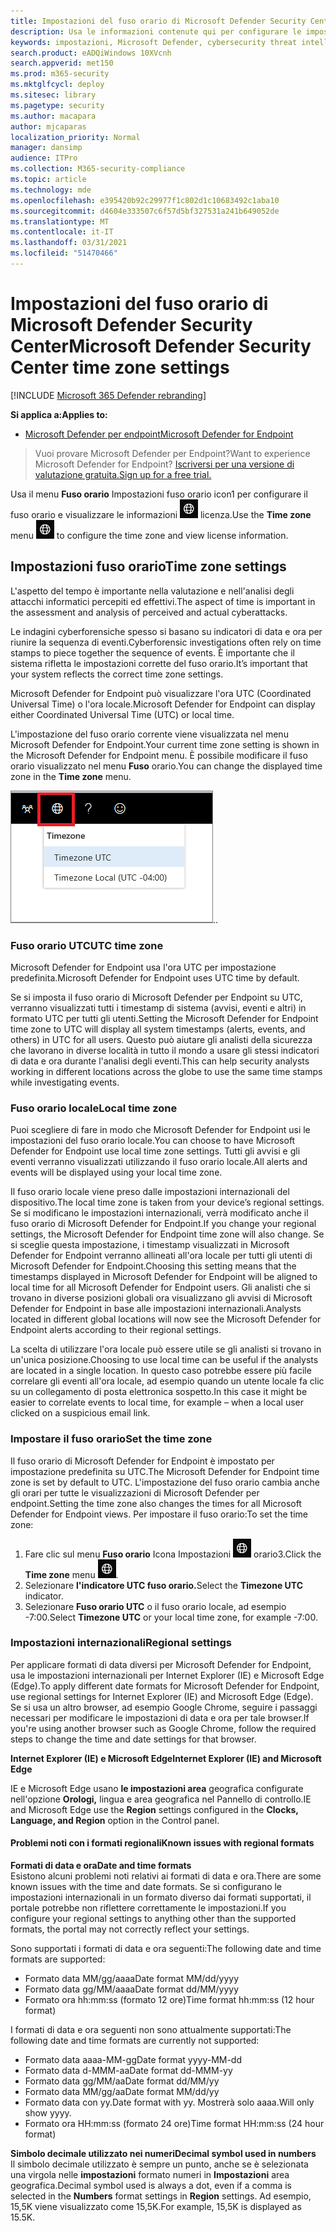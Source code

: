 ```yaml
---
title: Impostazioni del fuso orario di Microsoft Defender Security Center
description: Usa le informazioni contenute qui per configurare le impostazioni del fuso orario di Microsoft Defender Security Center e visualizzare le informazioni sulla licenza.
keywords: impostazioni, Microsoft Defender, cybersecurity threat intelligence, protezione avanzata dalle minacce, fuso orario, utc, ora locale, licenza
search.product: eADQiWindows 10XVcnh
search.appverid: met150
ms.prod: m365-security
ms.mktglfcycl: deploy
ms.sitesec: library
ms.pagetype: security
ms.author: macapara
author: mjcaparas
localization_priority: Normal
manager: dansimp
audience: ITPro
ms.collection: M365-security-compliance
ms.topic: article
ms.technology: mde
ms.openlocfilehash: e395420b92c29977f1c802d1c10683492c1aba10
ms.sourcegitcommit: d4604e333507c6f57d5bf327531a241b649052de
ms.translationtype: MT
ms.contentlocale: it-IT
ms.lasthandoff: 03/31/2021
ms.locfileid: "51470466"
---
```

# <a name="microsoft-defender-security-center-time-zone-settings"></a><span data-ttu-id="a65fe-104">Impostazioni del fuso orario di Microsoft Defender Security Center</span><span class="sxs-lookup"><span data-stu-id="a65fe-104">Microsoft Defender Security Center time zone settings</span></span>

[!INCLUDE [Microsoft 365 Defender rebranding](../../includes/microsoft-defender.md)]

<span data-ttu-id="a65fe-105">**Si applica a:**</span><span class="sxs-lookup"><span data-stu-id="a65fe-105">**Applies to:**</span></span>
- [<span data-ttu-id="a65fe-106">Microsoft Defender per endpoint</span><span class="sxs-lookup"><span data-stu-id="a65fe-106">Microsoft Defender for Endpoint</span></span>](https://go.microsoft.com/fwlink/p/?linkid=2154037)


><span data-ttu-id="a65fe-107">Vuoi provare Microsoft Defender per Endpoint?</span><span class="sxs-lookup"><span data-stu-id="a65fe-107">Want to experience Microsoft Defender for Endpoint?</span></span> [<span data-ttu-id="a65fe-108">Iscriversi per una versione di valutazione gratuita.</span><span class="sxs-lookup"><span data-stu-id="a65fe-108">Sign up for a free trial.</span></span>](https://www.microsoft.com/microsoft-365/windows/microsoft-defender-atp?ocid=docs-wdatp-settings-abovefoldlink)

<span data-ttu-id="a65fe-109">Usa il menu **Fuso orario** Impostazioni fuso orario icon1 per configurare il fuso orario e visualizzare le informazioni ![ sulla ](images/atp-time-zone.png) licenza.</span><span class="sxs-lookup"><span data-stu-id="a65fe-109">Use the **Time zone** menu ![Time zone settings icon1](images/atp-time-zone.png) to configure the time zone and view license information.</span></span>

## <a name="time-zone-settings"></a><span data-ttu-id="a65fe-110">Impostazioni fuso orario</span><span class="sxs-lookup"><span data-stu-id="a65fe-110">Time zone settings</span></span>
<span data-ttu-id="a65fe-111">L'aspetto del tempo è importante nella valutazione e nell'analisi degli attacchi informatici percepiti ed effettivi.</span><span class="sxs-lookup"><span data-stu-id="a65fe-111">The aspect of time is important in the assessment and analysis of perceived and actual cyberattacks.</span></span>

<span data-ttu-id="a65fe-112">Le indagini cyberforensiche spesso si basano su indicatori di data e ora per riunire la sequenza di eventi.</span><span class="sxs-lookup"><span data-stu-id="a65fe-112">Cyberforensic investigations often rely on time stamps to piece together the sequence of events.</span></span> <span data-ttu-id="a65fe-113">È importante che il sistema rifletta le impostazioni corrette del fuso orario.</span><span class="sxs-lookup"><span data-stu-id="a65fe-113">It’s important that your system reflects the correct time zone settings.</span></span>

<span data-ttu-id="a65fe-114">Microsoft Defender for Endpoint può visualizzare l'ora UTC (Coordinated Universal Time) o l'ora locale.</span><span class="sxs-lookup"><span data-stu-id="a65fe-114">Microsoft Defender for Endpoint can display either Coordinated Universal Time (UTC) or local time.</span></span>

<span data-ttu-id="a65fe-115">L'impostazione del fuso orario corrente viene visualizzata nel menu Microsoft Defender for Endpoint.</span><span class="sxs-lookup"><span data-stu-id="a65fe-115">Your current time zone setting is shown in the Microsoft Defender for Endpoint menu.</span></span> <span data-ttu-id="a65fe-116">È possibile modificare il fuso orario visualizzato nel menu **Fuso** orario.</span><span class="sxs-lookup"><span data-stu-id="a65fe-116">You can change the displayed time zone in the **Time zone** menu.</span></span>

![Icona Impostazioni fuso orario2](images/atp-time-zone-menu.png)<span data-ttu-id="a65fe-118">.</span><span class="sxs-lookup"><span data-stu-id="a65fe-118">.</span></span>

### <a name="utc-time-zone"></a><span data-ttu-id="a65fe-119">Fuso orario UTC</span><span class="sxs-lookup"><span data-stu-id="a65fe-119">UTC time zone</span></span>
<span data-ttu-id="a65fe-120">Microsoft Defender for Endpoint usa l'ora UTC per impostazione predefinita.</span><span class="sxs-lookup"><span data-stu-id="a65fe-120">Microsoft Defender for Endpoint uses UTC time by default.</span></span>

<span data-ttu-id="a65fe-121">Se si imposta il fuso orario di Microsoft Defender per Endpoint su UTC, verranno visualizzati tutti i timestamp di sistema (avvisi, eventi e altri) in formato UTC per tutti gli utenti.</span><span class="sxs-lookup"><span data-stu-id="a65fe-121">Setting the Microsoft Defender for Endpoint time zone to UTC will display all system timestamps (alerts, events, and others) in UTC for all users.</span></span> <span data-ttu-id="a65fe-122">Questo può aiutare gli analisti della sicurezza che lavorano in diverse località in tutto il mondo a usare gli stessi indicatori di data e ora durante l'analisi degli eventi.</span><span class="sxs-lookup"><span data-stu-id="a65fe-122">This can help security analysts working in different locations across the globe to use the same time stamps while investigating events.</span></span>

### <a name="local-time-zone"></a><span data-ttu-id="a65fe-123">Fuso orario locale</span><span class="sxs-lookup"><span data-stu-id="a65fe-123">Local time zone</span></span>
<span data-ttu-id="a65fe-124">Puoi scegliere di fare in modo che Microsoft Defender for Endpoint usi le impostazioni del fuso orario locale.</span><span class="sxs-lookup"><span data-stu-id="a65fe-124">You can choose to have Microsoft Defender for Endpoint use local time zone settings.</span></span> <span data-ttu-id="a65fe-125">Tutti gli avvisi e gli eventi verranno visualizzati utilizzando il fuso orario locale.</span><span class="sxs-lookup"><span data-stu-id="a65fe-125">All alerts and events will be displayed using your local time zone.</span></span>

<span data-ttu-id="a65fe-126">Il fuso orario locale viene preso dalle impostazioni internazionali del dispositivo.</span><span class="sxs-lookup"><span data-stu-id="a65fe-126">The local time zone is taken from your device’s regional settings.</span></span> <span data-ttu-id="a65fe-127">Se si modificano le impostazioni internazionali, verrà modificato anche il fuso orario di Microsoft Defender for Endpoint.</span><span class="sxs-lookup"><span data-stu-id="a65fe-127">If you change your regional settings, the Microsoft Defender for Endpoint time zone will also change.</span></span> <span data-ttu-id="a65fe-128">Se si sceglie questa impostazione, i timestamp visualizzati in Microsoft Defender for Endpoint verranno allineati all'ora locale per tutti gli utenti di Microsoft Defender for Endpoint.</span><span class="sxs-lookup"><span data-stu-id="a65fe-128">Choosing this setting means that the timestamps displayed in Microsoft Defender for Endpoint will be aligned to local time for all Microsoft Defender for Endpoint users.</span></span> <span data-ttu-id="a65fe-129">Gli analisti che si trovano in diverse posizioni globali ora visualizzano gli avvisi di Microsoft Defender for Endpoint in base alle impostazioni internazionali.</span><span class="sxs-lookup"><span data-stu-id="a65fe-129">Analysts located in different global locations will now see the Microsoft Defender for Endpoint alerts according to their regional settings.</span></span>

<span data-ttu-id="a65fe-130">La scelta di utilizzare l'ora locale può essere utile se gli analisti si trovano in un'unica posizione.</span><span class="sxs-lookup"><span data-stu-id="a65fe-130">Choosing to use local time can be useful if the analysts are located in a single location.</span></span> <span data-ttu-id="a65fe-131">In questo caso potrebbe essere più facile correlare gli eventi all'ora locale, ad esempio quando un utente locale fa clic su un collegamento di posta elettronica sospetto.</span><span class="sxs-lookup"><span data-stu-id="a65fe-131">In this case it might be easier to correlate events to local time, for example – when a local user clicked on a suspicious email link.</span></span>

### <a name="set-the-time-zone"></a><span data-ttu-id="a65fe-132">Impostare il fuso orario</span><span class="sxs-lookup"><span data-stu-id="a65fe-132">Set the time zone</span></span>
<span data-ttu-id="a65fe-133">Il fuso orario di Microsoft Defender for Endpoint è impostato per impostazione predefinita su UTC.</span><span class="sxs-lookup"><span data-stu-id="a65fe-133">The Microsoft Defender for Endpoint time zone is set by default to UTC.</span></span>
<span data-ttu-id="a65fe-134">L'impostazione del fuso orario cambia anche gli orari per tutte le visualizzazioni di Microsoft Defender per endpoint.</span><span class="sxs-lookup"><span data-stu-id="a65fe-134">Setting the time zone also changes the times for all Microsoft Defender for Endpoint views.</span></span>
<span data-ttu-id="a65fe-135">Per impostare il fuso orario:</span><span class="sxs-lookup"><span data-stu-id="a65fe-135">To set the time zone:</span></span>

1. <span data-ttu-id="a65fe-136">Fare clic sul menu **Fuso orario** Icona Impostazioni ![ fuso ](images/atp-time-zone.png) orario3.</span><span class="sxs-lookup"><span data-stu-id="a65fe-136">Click the **Time zone** menu ![Time zone settings icon3](images/atp-time-zone.png).</span></span>
2. <span data-ttu-id="a65fe-137">Selezionare **l'indicatore UTC fuso orario.**</span><span class="sxs-lookup"><span data-stu-id="a65fe-137">Select the **Timezone UTC** indicator.</span></span>
3. <span data-ttu-id="a65fe-138">Selezionare **Fuso orario UTC** o il fuso orario locale, ad esempio -7:00.</span><span class="sxs-lookup"><span data-stu-id="a65fe-138">Select **Timezone UTC** or your local time zone, for example -7:00.</span></span>

### <a name="regional-settings"></a><span data-ttu-id="a65fe-139">Impostazioni internazionali</span><span class="sxs-lookup"><span data-stu-id="a65fe-139">Regional settings</span></span>
<span data-ttu-id="a65fe-140">Per applicare formati di data diversi per Microsoft Defender for Endpoint, usa le impostazioni internazionali per Internet Explorer (IE) e Microsoft Edge (Edge).</span><span class="sxs-lookup"><span data-stu-id="a65fe-140">To apply different date formats for Microsoft Defender for Endpoint, use regional settings for Internet Explorer (IE) and Microsoft Edge (Edge).</span></span> <span data-ttu-id="a65fe-141">Se si usa un altro browser, ad esempio Google Chrome, seguire i passaggi necessari per modificare le impostazioni di data e ora per tale browser.</span><span class="sxs-lookup"><span data-stu-id="a65fe-141">If you're using another browser such as Google Chrome, follow the required steps to change the time and date settings for that browser.</span></span> 


<span data-ttu-id="a65fe-142">**Internet Explorer (IE) e Microsoft Edge**</span><span class="sxs-lookup"><span data-stu-id="a65fe-142">**Internet Explorer (IE) and Microsoft Edge**</span></span>

<span data-ttu-id="a65fe-143">IE e Microsoft Edge usano **le impostazioni area** geografica configurate nell'opzione **Orologi,** lingua e area geografica nel Pannello di controllo.</span><span class="sxs-lookup"><span data-stu-id="a65fe-143">IE and Microsoft Edge use the **Region** settings configured in the **Clocks, Language, and Region** option in the Control panel.</span></span> 


#### <a name="known-issues-with-regional-formats"></a><span data-ttu-id="a65fe-144">Problemi noti con i formati regionali</span><span class="sxs-lookup"><span data-stu-id="a65fe-144">Known issues with regional formats</span></span>

<span data-ttu-id="a65fe-145">**Formati di data e ora**</span><span class="sxs-lookup"><span data-stu-id="a65fe-145">**Date and time formats**</span></span><br>
<span data-ttu-id="a65fe-146">Esistono alcuni problemi noti relativi ai formati di data e ora.</span><span class="sxs-lookup"><span data-stu-id="a65fe-146">There are some known issues with the time and date formats.</span></span> <span data-ttu-id="a65fe-147">Se si configurano le impostazioni internazionali in un formato diverso dai formati supportati, il portale potrebbe non riflettere correttamente le impostazioni.</span><span class="sxs-lookup"><span data-stu-id="a65fe-147">If you configure your regional settings to anything other than the supported formats, the portal may not correctly reflect your settings.</span></span>

<span data-ttu-id="a65fe-148">Sono supportati i formati di data e ora seguenti:</span><span class="sxs-lookup"><span data-stu-id="a65fe-148">The following date and time formats are supported:</span></span>
- <span data-ttu-id="a65fe-149">Formato data MM/gg/aaaa</span><span class="sxs-lookup"><span data-stu-id="a65fe-149">Date format MM/dd/yyyy</span></span>
- <span data-ttu-id="a65fe-150">Formato data gg/MM/aaaa</span><span class="sxs-lookup"><span data-stu-id="a65fe-150">Date format dd/MM/yyyy</span></span>
- <span data-ttu-id="a65fe-151">Formato ora hh:mm:ss (formato 12 ore)</span><span class="sxs-lookup"><span data-stu-id="a65fe-151">Time format hh:mm:ss (12 hour format)</span></span>

<span data-ttu-id="a65fe-152">I formati di data e ora seguenti non sono attualmente supportati:</span><span class="sxs-lookup"><span data-stu-id="a65fe-152">The following date and time formats are currently not supported:</span></span>
- <span data-ttu-id="a65fe-153">Formato data aaaa-MM-gg</span><span class="sxs-lookup"><span data-stu-id="a65fe-153">Date format yyyy-MM-dd</span></span>
- <span data-ttu-id="a65fe-154">Formato data d-MMM-aa</span><span class="sxs-lookup"><span data-stu-id="a65fe-154">Date format dd-MMM-yy</span></span>
- <span data-ttu-id="a65fe-155">Formato data gg/MM/aa</span><span class="sxs-lookup"><span data-stu-id="a65fe-155">Date format dd/MM/yy</span></span>
- <span data-ttu-id="a65fe-156">Formato data MM/gg/aa</span><span class="sxs-lookup"><span data-stu-id="a65fe-156">Date format MM/dd/yy</span></span>
- <span data-ttu-id="a65fe-157">Formato data con yy.</span><span class="sxs-lookup"><span data-stu-id="a65fe-157">Date format with yy.</span></span> <span data-ttu-id="a65fe-158">Mostrerà solo aaaa.</span><span class="sxs-lookup"><span data-stu-id="a65fe-158">Will only show yyyy.</span></span>
- <span data-ttu-id="a65fe-159">Formato ora HH:mm:ss (formato 24 ore)</span><span class="sxs-lookup"><span data-stu-id="a65fe-159">Time format HH:mm:ss (24 hour format)</span></span>

<span data-ttu-id="a65fe-160">**Simbolo decimale utilizzato nei numeri**</span><span class="sxs-lookup"><span data-stu-id="a65fe-160">**Decimal symbol used in numbers**</span></span><br>
<span data-ttu-id="a65fe-161">Il simbolo decimale utilizzato è sempre un punto, anche se è selezionata una virgola nelle **impostazioni** formato numeri in **Impostazioni** area geografica.</span><span class="sxs-lookup"><span data-stu-id="a65fe-161">Decimal symbol used is always a dot, even if a comma is selected in  the **Numbers** format settings in **Region** settings.</span></span> <span data-ttu-id="a65fe-162">Ad esempio, 15,5K viene visualizzato come 15,5K.</span><span class="sxs-lookup"><span data-stu-id="a65fe-162">For example, 15,5K is displayed as 15.5K.</span></span>


